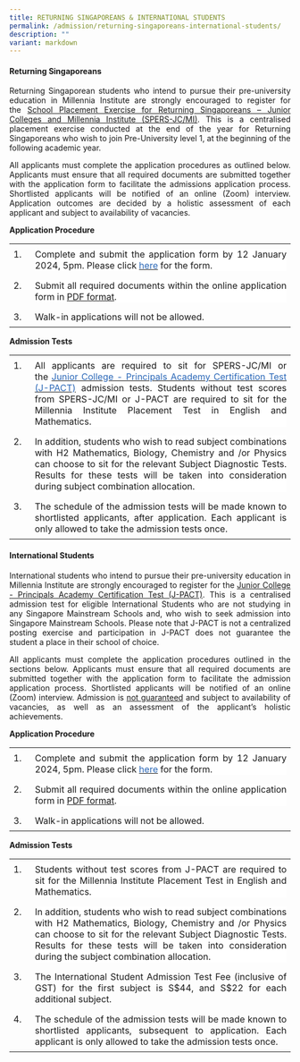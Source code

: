 ```yaml
---
title: RETURNING SINGAPOREANS & INTERNATIONAL STUDENTS
permalink: /admission/returning-singaporeans-international-students/
description: ""
variant: markdown
---
```

<h4><strong>Returning Singaporeans</strong></h4>
  
<p style="text-align:justify;">Returning Singaporean students who intend to pursue their pre-university education in Millennia Institute are strongly encouraged to register for the&nbsp;<a href="https://www.moe.gov.sg/returning-singaporeans/post-secondary">School Placement Exercise for Returning Singaporeans – Junior Colleges and Millennia Institute (SPERS-JC/MI)</a>. This is a centralised placement exercise conducted at the end of the year for Returning Singaporeans who wish to join Pre-University level 1, at the beginning of the following academic year.</p>

<p style="text-align:justify;">All applicants must complete the application procedures as outlined below. Applicants must ensure that all required documents are submitted together with the application form to facilitate the admissions application process. Shortlisted applicants will be notified of an online (Zoom) interview. Application outcomes are decided by a holistic assessment of each applicant and subject to availability of vacancies.&nbsp;</p>

<p><strong>Application Procedure</strong></p>

<table class="MsoTableGrid" border="0" cellspacing="0" cellpadding="0" style="border-collapse:collapse;border:none;mso-yfti-tbllook:1184;mso-padding-alt:
 0cm 5.4pt 0cm 5.4pt;mso-border-insideh:none;mso-border-insidev:none"><tbody><tr style="mso-yfti-irow:0;mso-yfti-firstrow:yes"><td width="28" valign="top" style="width:21.05pt;padding:0cm 5.4pt 0cm 5.4pt"><p class="MsoNormal" style="margin-top:6.0pt;margin-right:0cm;margin-bottom:
  6.0pt;margin-left:0cm;text-align:justify;text-justify:inter-ideograph;
  line-height:normal">1.</p></td><td width="595" valign="top" style="width:446.45pt;padding:0cm 5.4pt 0cm 5.4pt"><p class="MsoNormal" style="margin-top:6.0pt;margin-right:0cm;margin-bottom:
  6.0pt;margin-left:0cm;text-align:justify;text-justify:inter-ideograph;
  line-height:normal;background:white">Complete and submit the application form by 12 January 2024, 5pm. Please click&nbsp;<a href="https://go.gov.sg/mirsis" target="_blank"><span style="color:#2A67B7">here</span></a>&nbsp;for the form.</p></td></tr><tr style="mso-yfti-irow:1"><td width="28" valign="top" style="width:21.05pt;padding:0cm 5.4pt 0cm 5.4pt"><p class="MsoNormal" style="margin-top:6.0pt;margin-right:0cm;margin-bottom:
  6.0pt;margin-left:0cm;text-align:justify;text-justify:inter-ideograph;
  line-height:normal">2.</p></td><td width="595" valign="top" style="width:446.45pt;padding:0cm 5.4pt 0cm 5.4pt"><p class="MsoNormal" style="margin-top:6.0pt;margin-right:0cm;margin-bottom:
  6.0pt;margin-left:0cm;text-align:justify;text-justify:inter-ideograph;
  line-height:normal;background:white">Submit all required documents within the online application form in&nbsp;<u>PDF format</u>.</p></td></tr><tr style="mso-yfti-irow:2;mso-yfti-lastrow:yes"><td width="28" valign="top" style="width:21.05pt;padding:0cm 5.4pt 0cm 5.4pt"><p class="MsoNormal" style="margin-top:6.0pt;margin-right:0cm;margin-bottom:
  6.0pt;margin-left:0cm;text-align:justify;text-justify:inter-ideograph;
  line-height:normal">3.</p></td><td width="595" valign="top" style="width:446.45pt;padding:0cm 5.4pt 0cm 5.4pt"><p class="MsoNormal" style="margin-top:6.0pt;margin-right:0cm;margin-bottom:
  6.0pt;margin-left:0cm;text-align:justify;text-justify:inter-ideograph;
  line-height:normal">Walk-in applications will not be allowed.
	</p></td></tr></tbody></table>

<p><strong>Admission Tests</strong></p>

<table style="border-collapse:collapse;border:none;mso-yfti-tbllook:1184;mso-padding-alt:  0cm 5.4pt 0cm 5.4pt;mso-border-insideh:none;mso-border-insidev:none" cellpadding="0" cellspacing="0" border="0" class="MsoTableGrid"><tbody><tr style="mso-yfti-irow:0;mso-yfti-firstrow:yes"><td style="width:21.05pt;padding:0cm 5.4pt 0cm 5.4pt" valign="top" width="28"><p style="margin-top:6.0pt;margin-right:0cm;margin-bottom:
  6.0pt;margin-left:0cm;text-align:justify;text-justify:inter-ideograph;
  line-height:normal" class="MsoNormal">1.</p></td>
	<td style="width:446.45pt;padding:0cm 5.4pt 0cm 5.4pt" valign="top" width="595"><p style="margin-top:6.0pt;margin-right:0cm;margin-bottom:   6.0pt;margin-left:0cm;text-align:justify;text-justify:inter-ideograph;
  line-height:normal;background:white" class="MsoNormal">All applicants are required to sit for SPERS-JC/MI or the&nbsp;<a target="_blank" href="https://pact.sg/index.php?option=com_content&amp;view=article&amp;id=58&amp;Itemid=94"><span style="color:#2A67B7">Junior College - Principals Academy Certification Test (J-PACT)</span></a>&nbsp;admission tests. Students without test scores from SPERS-JC/MI or J-PACT are required to sit for the Millennia Institute Placement Test in English and Mathematics.</p></td></tr>
	<tr style="mso-yfti-irow:1"><td style="width:21.05pt;padding:0cm 5.4pt 0cm 5.4pt" valign="top" width="28"><p style="margin-top:6.0pt;margin-right:0cm;margin-bottom:
  6.0pt;margin-left:0cm;text-align:justify;text-justify:inter-ideograph;
  line-height:normal" class="MsoNormal">2.</p></td><td style="width:446.45pt;padding:0cm 5.4pt 0cm 5.4pt" valign="top" width="595"><p style="margin-top:6.0pt;margin-right:0cm;margin-bottom:
  6.0pt;margin-left:0cm;text-align:justify;text-justify:inter-ideograph;
  line-height:normal;background:white" class="MsoNormal">In addition, students who wish to read subject combinations with H2 Mathematics, Biology, Chemistry and /or Physics can choose to sit for the relevant Subject Diagnostic Tests. Results for these tests will be taken into consideration during subject combination allocation.</p></td></tr><tr style="mso-yfti-irow:2;mso-yfti-lastrow:yes"><td style="width:21.05pt;padding:0cm 5.4pt 0cm 5.4pt" valign="top" width="28"><p style="margin-top:6.0pt;margin-right:0cm;margin-bottom:
  6.0pt;margin-left:0cm;text-align:justify;text-justify:inter-ideograph;
  line-height:normal" class="MsoNormal">3.</p></td><td style="width:446.45pt;padding:0cm 5.4pt 0cm 5.4pt" valign="top" width="595"><p style="margin-top:6.0pt;margin-right:0cm;margin-bottom:
  6.0pt;margin-left:0cm;text-align:justify;text-justify:inter-ideograph;
  line-height:normal" class="MsoNormal">The schedule of the admission tests will be made known to shortlisted applicants, after application. Each applicant is only allowed to take the admission tests once.</p></td></tr></tbody></table>


<h4><strong>International Students</strong></h4>
<p style="text-align:justify;">International students who intend to pursue their pre-university education in Millennia Institute are strongly encouraged to register for the&nbsp;<a href="https://pact.sg/index.php?option=com_content&amp;view=article&amp;id=58&amp;Itemid=94">Junior College - Principals Academy Certification Test (J-PACT)</a>. This is a centralised admission test for eligible International Students who are not studying in any Singapore Mainstream Schools and, who wish to seek admission into Singapore Mainstream Schools. Please note that J-PACT is not a centralized posting exercise and participation in J-PACT does not guarantee the student a place in their school of choice.</p>
<p style="text-align:justify;">All applicants must complete the application procedures outlined in the sections below. Applicants must ensure that all required documents are submitted together with the application form to facilitate the admission application process. Shortlisted applicants will be notified of an online (Zoom) interview. Admission is&nbsp;<u>not guaranteed</u>&nbsp;and subject to availability of vacancies, as well as an assessment of the applicant’s holistic achievements.&nbsp;</p>

<p><strong>Application Procedure</strong></p>

<table class="MsoTableGrid" border="0" cellspacing="0" cellpadding="0" style="border-collapse:collapse;border:none;mso-yfti-tbllook:1184;mso-padding-alt:
 0cm 5.4pt 0cm 5.4pt;mso-border-insideh:none;mso-border-insidev:none"><tbody><tr style="mso-yfti-irow:0;mso-yfti-firstrow:yes"><td width="28" valign="top" style="width:21.05pt;padding:0cm 5.4pt 0cm 5.4pt"><p class="MsoNormal" style="margin-top:6.0pt;margin-right:0cm;margin-bottom:
  6.0pt;margin-left:0cm;text-align:justify;text-justify:inter-ideograph;
  line-height:normal">1.</p></td><td width="595" valign="top" style="width:446.45pt;padding:0cm 5.4pt 0cm 5.4pt"><p class="MsoNormal" style="margin-top:6.0pt;margin-right:0cm;margin-bottom:
  6.0pt;margin-left:0cm;text-align:justify;text-justify:inter-ideograph;
  line-height:normal;background:white">Complete and submit the application form by 12 January 2024, 5pm. Please click&nbsp;<a href="https://go.gov.sg/miadmission2022" target="_blank"><span style="color:#2A67B7">here</span></a>&nbsp;for the form.</p></td></tr><tr style="mso-yfti-irow:1"><td width="28" valign="top" style="width:21.05pt;padding:0cm 5.4pt 0cm 5.4pt"><p class="MsoNormal" style="margin-top:6.0pt;margin-right:0cm;margin-bottom:
  6.0pt;margin-left:0cm;text-align:justify;text-justify:inter-ideograph;
  line-height:normal">2.</p></td><td width="595" valign="top" style="width:446.45pt;padding:0cm 5.4pt 0cm 5.4pt"><p class="MsoNormal" style="margin-top:6.0pt;margin-right:0cm;margin-bottom:
  6.0pt;margin-left:0cm;text-align:justify;text-justify:inter-ideograph;
  line-height:normal;background:white">Submit all required documents within the online application form in&nbsp;<u>PDF format</u>.</p></td></tr><tr style="mso-yfti-irow:2;mso-yfti-lastrow:yes"><td width="28" valign="top" style="width:21.05pt;padding:0cm 5.4pt 0cm 5.4pt"><p class="MsoNormal" style="margin-top:6.0pt;margin-right:0cm;margin-bottom:
  6.0pt;margin-left:0cm;text-align:justify;text-justify:inter-ideograph;
  line-height:normal">3.</p></td><td width="595" valign="top" style="width:446.45pt;padding:0cm 5.4pt 0cm 5.4pt"><p class="MsoNormal" style="margin-top:6.0pt;margin-right:0cm;margin-bottom:
  6.0pt;margin-left:0cm;text-align:justify;text-justify:inter-ideograph;
  line-height:normal">Walk-in applications will not be allowed.
	</p></td></tr></tbody></table>

<p><strong>Admission Tests</strong></p>

<table style="border-collapse:collapse;border:none;mso-yfti-tbllook:1184;mso-padding-alt:
 0cm 5.4pt 0cm 5.4pt;mso-border-insideh:none;mso-border-insidev:none" cellpadding="0" cellspacing="0" border="0" class="MsoTableGrid"><tbody><tr style="mso-yfti-irow:0;mso-yfti-firstrow:yes"><td style="width:21.05pt;padding:0cm 5.4pt 0cm 5.4pt" valign="top" width="28"><p style="margin-top:6.0pt;margin-right:0cm;margin-bottom:
  6.0pt;margin-left:0cm;text-align:justify;text-justify:inter-ideograph;
  line-height:normal" class="MsoNormal">1.</p></td><td style="width:446.45pt;padding:0cm 5.4pt 0cm 5.4pt" valign="top" width="595"><p style="margin-top:6.0pt;margin-right:0cm;margin-bottom:
  6.0pt;margin-left:0cm;text-align:justify;text-justify:inter-ideograph;
  line-height:normal;background:white" class="MsoNormal">Students without test scores from J-PACT are required to sit for the Millennia Institute Placement Test in English and Mathematics.</p></td></tr><tr style="mso-yfti-irow:1"><td style="width:21.05pt;padding:0cm 5.4pt 0cm 5.4pt" valign="top" width="28"><p style="margin-top:6.0pt;margin-right:0cm;margin-bottom:
  6.0pt;margin-left:0cm;text-align:justify;text-justify:inter-ideograph;
  line-height:normal" class="MsoNormal">2.</p></td><td style="width:446.45pt;padding:0cm 5.4pt 0cm 5.4pt" valign="top" width="595"><p style="margin-top:6.0pt;margin-right:0cm;margin-bottom:
  6.0pt;margin-left:0cm;text-align:justify;text-justify:inter-ideograph;
  line-height:normal;background:white" class="MsoNormal">In addition, students who wish to read subject combinations with H2 Mathematics, Biology, Chemistry and /or Physics can choose to sit for the relevant Subject Diagnostic Tests. Results for these tests will be taken into consideration during the subject combination allocation.</p></td></tr><tr style="mso-yfti-irow:2"><td style="width:21.05pt;padding:0cm 5.4pt 0cm 5.4pt" valign="top" width="28"><p style="margin-top:6.0pt;margin-right:0cm;margin-bottom:
  6.0pt;margin-left:0cm;text-align:justify;text-justify:inter-ideograph;
  line-height:normal" class="MsoNormal">3.</p></td><td style="width:446.45pt;padding:0cm 5.4pt 0cm 5.4pt" valign="top" width="595"><p style="margin-top:6.0pt;margin-right:0cm;margin-bottom:
  6.0pt;margin-left:0cm;text-align:justify;text-justify:inter-ideograph;
  line-height:normal" class="MsoNormal">The International Student Admission Test Fee (inclusive of GST) for the first subject is S$44, and S$22 for each additional subject.</p></td></tr><tr style="mso-yfti-irow:3;mso-yfti-lastrow:yes"><td style="width:21.05pt;padding:0cm 5.4pt 0cm 5.4pt" valign="top" width="28"><p style="margin-top:6.0pt;margin-right:0cm;margin-bottom:
  6.0pt;margin-left:0cm;text-align:justify;text-justify:inter-ideograph;
  line-height:normal" class="MsoNormal">4.</p></td><td style="width:446.45pt;padding:0cm 5.4pt 0cm 5.4pt" valign="top" width="595"><p style="margin-top:6.0pt;margin-right:0cm;margin-bottom:
  6.0pt;margin-left:0cm;text-align:justify;text-justify:inter-ideograph;
  line-height:normal" class="MsoNormal">The schedule of the admission tests will be made known to shortlisted applicants, subsequent to application. Each applicant is only allowed to take the admission tests once.<span style="background:white"></span></p></td></tr></tbody></table>